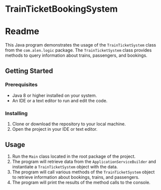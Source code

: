 # TrainTicketBookingSystem
# Readme

This Java program demonstrates the usage of the `TrainTicketSystem` class from the `com.alen.logic` package. The `TrainTicketSystem` class provides methods to query information about trains, passengers, and bookings.

## Getting Started

### Prerequisites

- Java 8 or higher installed on your system.
- An IDE or a text editor to run and edit the code.

### Installing

1. Clone or download the repository to your local machine.
2. Open the project in your IDE or text editor.

## Usage

1. Run the `Main` class located in the root package of the project.
2. The program will retrieve data from the `ApplicationServiceBuilder` and instantiate a `TrainTicketSystem` object with the data.
3. The program will call various methods of the `TrainTicketSystem` object to retrieve information about bookings, trains, and passengers.
4. The program will print the results of the method calls to the console.

